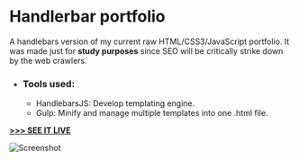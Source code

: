 # Handlerbar portfolio
A handlebars version of my current raw HTML/CSS3/JavaScript portfolio.
It was made just for **study purposes** since SEO will be critically strike down by the web crawlers.

* ### Tools used:
  * HandlebarsJS: Develop templating engine.
  * Gulp: Minify and manage multiple templates into one .html file.

[**>>> SEE IT LIVE**](https://gsoldateli.github.io/portfolio-handlebars/)

![Screenshot](https://i.imgur.com/03qq0ut.jpg)
